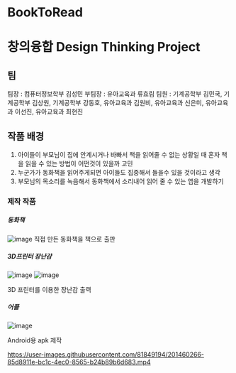 # BookToRead
# 창의융합 Design Thinking Project

## 팀
팀장 : 컴퓨터정보학부 김성민
부팀장 : 유아교육과 류효림
팀원 : 기계공학부 김민국, 기계공학부 김상원, 기계공학부 강동호, 유아교육과 김원비, 유아교육과 신은미, 유아교육과 이선진, 유아교육과 최현진

## 작품 배경
1. 아이들이 부모님이 집에 안계시거나 바빠서 책을 읽어줄 수 없는 상황일 때 혼자 책을 읽을 수 있는 방법이 어떤것이 있을까 고민
2. 누군가가 동화책을 읽어주게되면 아이들도 집중해서 들을수 있을 것이라고 생각
3. 부모님의 목소리를 녹음해서 동화책에서 소리내어 읽어 줄 수 있는 앱을 개발하기


### 제작 작품

##### 동화책
![image](https://user-images.githubusercontent.com/81849194/201460179-0d9ce408-0d3b-4678-ae82-ddc17ea16315.png)
직접 만든 동화책을 책으로 출판

##### 3D프린터 장난감
![image](https://user-images.githubusercontent.com/81849194/201460187-af129ab4-03dc-4807-be9d-ee95a65120b3.png)
![image](https://user-images.githubusercontent.com/81849194/201460194-b3124fc0-34d5-4841-8a6f-d5d8aa27b644.png)

3D 프린터를 이용한 장난감 출력

##### 어플
![image](https://user-images.githubusercontent.com/81849194/201460203-a1267211-b89e-4883-8c4f-7277d4f59596.png)

Android용 apk 제작

https://user-images.githubusercontent.com/81849194/201460266-85d8911e-bc1c-4ec0-8565-b24b89b6d683.mp4
